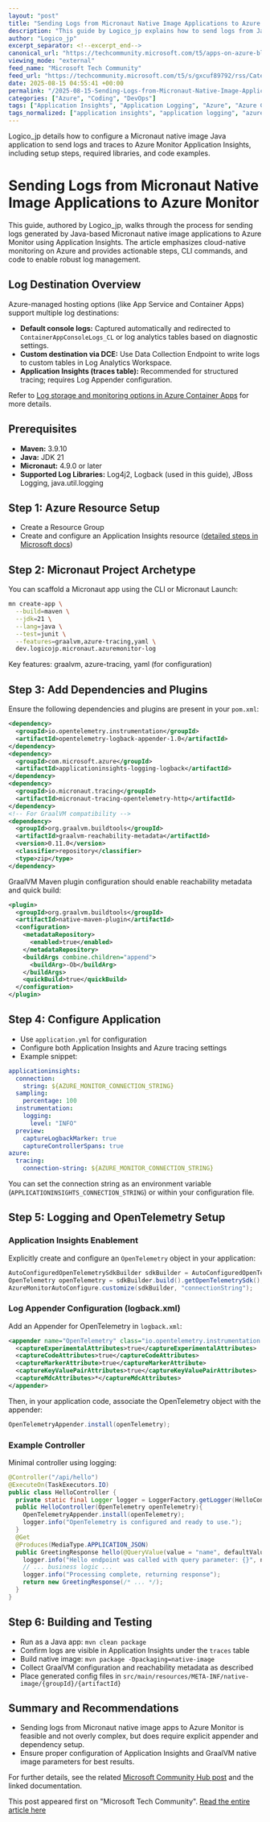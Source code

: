 ```yaml
---
layout: "post"
title: "Sending Logs from Micronaut Native Image Applications to Azure Monitor"
description: "This guide by Logico_jp explains how to send logs from Java Micronaut native image applications to Azure Monitor, specifically using Application Insights. It covers log destinations, required dependencies, native image configuration with GraalVM, and code setup for capturing and sending logs through the traces table in Azure Application Insights."
author: "Logico_jp"
excerpt_separator: <!--excerpt_end-->
canonical_url: "https://techcommunity.microsoft.com/t5/apps-on-azure-blog/send-logs-from-micronaut-native-image-applications-to-azure/ba-p/4443867"
viewing_mode: "external"
feed_name: "Microsoft Tech Community"
feed_url: "https://techcommunity.microsoft.com/t5/s/gxcuf89792/rss/Category?category.id=Azure"
date: 2025-08-15 04:55:41 +00:00
permalink: "/2025-08-15-Sending-Logs-from-Micronaut-Native-Image-Applications-to-Azure-Monitor.html"
categories: ["Azure", "Coding", "DevOps"]
tags: ["Application Insights", "Application Logging", "Azure", "Azure Container Apps", "Azure Monitor", "Azure Tracing", "Cloud Logging", "Coding", "Community", "DevOps", "GraalVM", "Instrumentation", "Java", "Java 21", "Log Analytics Workspace", "Log Appender", "Logback", "Maven", "Micronaut", "Monitoring", "Native Image", "OpenTelemetry", "REST API"]
tags_normalized: ["application insights", "application logging", "azure", "azure container apps", "azure monitor", "azure tracing", "cloud logging", "coding", "community", "devops", "graalvm", "instrumentation", "java", "java 21", "log analytics workspace", "log appender", "logback", "maven", "micronaut", "monitoring", "native image", "opentelemetry", "rest api"]
---
```


Logico_jp details how to configure a Micronaut native image Java application to send logs and traces to Azure Monitor Application Insights, including setup steps, required libraries, and code examples.<!--excerpt_end-->

# Sending Logs from Micronaut Native Image Applications to Azure Monitor

This guide, authored by Logico_jp, walks through the process for sending logs generated by Java-based Micronaut native image applications to Azure Monitor using Application Insights. The article emphasizes cloud-native monitoring on Azure and provides actionable steps, CLI commands, and code to enable robust log management.

## Log Destination Overview

Azure-managed hosting options (like App Service and Container Apps) support multiple log destinations:

- **Default console logs:** Captured automatically and redirected to `ContainerAppConsoleLogs_CL` or log analytics tables based on diagnostic settings.
- **Custom destination via DCE:** Use Data Collection Endpoint to write logs to custom tables in Log Analytics Workspace.
- **Application Insights (traces table):** Recommended for structured tracing; requires Log Appender configuration.

Refer to [Log storage and monitoring options in Azure Container Apps](https://learn.microsoft.com/azure/container-apps/log-options) for more details.

## Prerequisites

- **Maven:** 3.9.10
- **Java:** JDK 21
- **Micronaut:** 4.9.0 or later
- **Supported Log Libraries:** Log4j2, Logback (used in this guide), JBoss Logging, java.util.logging

## Step 1: Azure Resource Setup

- Create a Resource Group
- Create and configure an Application Insights resource ([detailed steps in Microsoft docs](https://learn.microsoft.com/en-us/azure/azure-monitor/app/create-workspace-resource?tabs=portal))

## Step 2: Micronaut Project Archetype

You can scaffold a Micronaut app using the CLI or Micronaut Launch:

```sh
mn create-app \
  --build=maven \
  --jdk=21 \
  --lang=java \
  --test=junit \
  --features=graalvm,azure-tracing,yaml \
  dev.logicojp.micronaut.azuremonitor-log
```

Key features: graalvm, azure-tracing, yaml (for configuration)

## Step 3: Add Dependencies and Plugins

Ensure the following dependencies and plugins are present in your `pom.xml`:

```xml
<dependency>
  <groupId>io.opentelemetry.instrumentation</groupId>
  <artifactId>opentelemetry-logback-appender-1.0</artifactId>
</dependency>
<dependency>
  <groupId>com.microsoft.azure</groupId>
  <artifactId>applicationinsights-logging-logback</artifactId>
</dependency>
<dependency>
  <groupId>io.micronaut.tracing</groupId>
  <artifactId>micronaut-tracing-opentelemetry-http</artifactId>
</dependency>
<!-- For GraalVM compatibility -->
<dependency>
  <groupId>org.graalvm.buildtools</groupId>
  <artifactId>graalvm-reachability-metadata</artifactId>
  <version>0.11.0</version>
  <classifier>repository</classifier>
  <type>zip</type>
</dependency>
```

GraalVM Maven plugin configuration should enable reachability metadata and quick build:

```xml
<plugin>
  <groupId>org.graalvm.buildtools</groupId>
  <artifactId>native-maven-plugin</artifactId>
  <configuration>
    <metadataRepository>
      <enabled>true</enabled>
    </metadataRepository>
    <buildArgs combine.children="append">
      <buildArg>-Ob</buildArg>
    </buildArgs>
    <quickBuild>true</quickBuild>
  </configuration>
</plugin>
```

## Step 4: Configure Application

- Use `application.yml` for configuration
- Configure both Application Insights and Azure tracing settings
- Example snippet:

```yaml
applicationinsights:
  connection:
    string: ${AZURE_MONITOR_CONNECTION_STRING}
  sampling:
    percentage: 100
  instrumentation:
    logging:
      level: "INFO"
  preview:
    captureLogbackMarker: true
    captureControllerSpans: true
azure:
  tracing:
    connection-string: ${AZURE_MONITOR_CONNECTION_STRING}
```

You can set the connection string as an environment variable (`APPLICATIONINSIGHTS_CONNECTION_STRING`) or within your configuration file.

## Step 5: Logging and OpenTelemetry Setup

### Application Insights Enablement

Explicitly create and configure an `OpenTelemetry` object in your application:

```java
AutoConfiguredOpenTelemetrySdkBuilder sdkBuilder = AutoConfiguredOpenTelemetrySdk.builder();
OpenTelemetry openTelemetry = sdkBuilder.build().getOpenTelemetrySdk();
AzureMonitorAutoConfigure.customize(sdkBuilder, "connectionString");
```

### Log Appender Configuration (logback.xml)

Add an Appender for OpenTelemetry in `logback.xml`:

```xml
<appender name="OpenTelemetry" class="io.opentelemetry.instrumentation.logback.appender.v1_0.OpenTelemetryAppender">
  <captureExperimentalAttributes>true</captureExperimentalAttributes>
  <captureCodeAttributes>true</captureCodeAttributes>
  <captureMarkerAttribute>true</captureMarkerAttribute>
  <captureKeyValuePairAttributes>true</captureKeyValuePairAttributes>
  <captureMdcAttributes>*</captureMdcAttributes>
</appender>
```

Then, in your application code, associate the OpenTelemetry object with the appender:

```java
OpenTelemetryAppender.install(openTelemetry);
```

### Example Controller

Minimal controller using logging:

```java
@Controller("/api/hello")
@ExecuteOn(TaskExecutors.IO)
public class HelloController {
  private static final Logger logger = LoggerFactory.getLogger(HelloController.class);
  public HelloController(OpenTelemetry openTelemetry){
    OpenTelemetryAppender.install(openTelemetry);
    logger.info("OpenTelemetry is configured and ready to use.");
  }
  @Get
  @Produces(MediaType.APPLICATION_JSON)
  public GreetingResponse hello(@QueryValue(value = "name", defaultValue = "World") String name) {
    logger.info("Hello endpoint was called with query parameter: {}", name);
    // ... business logic ...
    logger.info("Processing complete, returning response");
    return new GreetingResponse(/* ... */);
  }
}
```

## Step 6: Building and Testing

- Run as a Java app: `mvn clean package`
- Confirm logs are visible in Application Insights under the `traces` table
- Build native image: `mvn package -Dpackaging=native-image`
- Collect GraalVM configuration and reachability metadata as described
- Place generated config files in `src/main/resources/META-INF/native-image/{groupId}/{artifactId}`

## Summary and Recommendations

- Sending logs from Micronaut native image apps to Azure Monitor is feasible and not overly complex, but does require explicit appender and dependency setup.
- Ensure proper configuration of Application Insights and GraalVM native image parameters for best results.

For further details, see the related [Microsoft Community Hub post](https://techcommunity.microsoft.com/blog/appsonazureblog/send-signals-from-micronaut-native-image-applications-to-azure-monitor/4443735) and the linked documentation.

This post appeared first on "Microsoft Tech Community". [Read the entire article here](https://techcommunity.microsoft.com/t5/apps-on-azure-blog/send-logs-from-micronaut-native-image-applications-to-azure/ba-p/4443867)
